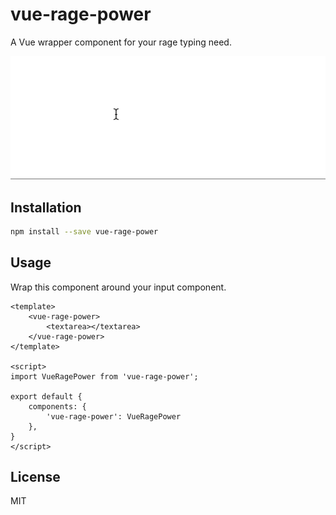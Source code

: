 # vue-rage-power
A Vue wrapper component for your rage typing need.

![preview](./preview.webp)

## Installation
```bash
npm install --save vue-rage-power
```

## Usage
Wrap this component around your input component.

```vue
<template>
    <vue-rage-power>
        <textarea></textarea>
    </vue-rage-power>
</template>

<script>
import VueRagePower from 'vue-rage-power';

export default {
    components: {
        'vue-rage-power': VueRagePower
    },
}
</script>
```

## License
MIT